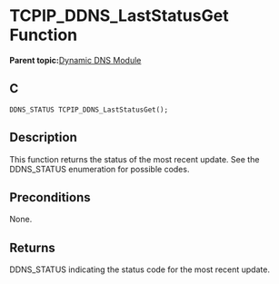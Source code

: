 # TCPIP\_DDNS\_LastStatusGet Function

**Parent topic:**[Dynamic DNS Module](GUID-2F39A35D-A741-49F8-BAA9-3B3C9B665486.md)

## C

```
DDNS_STATUS TCPIP_DDNS_LastStatusGet();
```

## Description

This function returns the status of the most recent update. See the DDNS\_STATUS enumeration for possible codes.

## Preconditions

None.

## Returns

DDNS\_STATUS indicating the status code for the most recent update.

